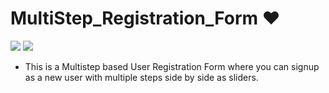 # MultiStep_Registration_Form ❤️

![](https://img.shields.io/github/languages/count/gowthamrajk/MultiStep_Registration_Form)   ![](https://img.shields.io/github/languages/top/gowthamrajk/MultiStep_Registration_Form)

- This is a Multistep based User Registration Form where you can signup as a new user with multiple steps side by side as sliders.
